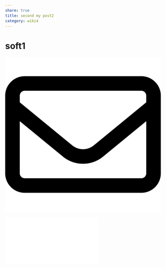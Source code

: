 ```yaml
---
share: true
title: second my post2
category: wiki4
---
```



# soft1

![eeee | center | 200](../_Files_/pic-1.svg)

![new post](../wiki3/post-G5-123.md#top1)


